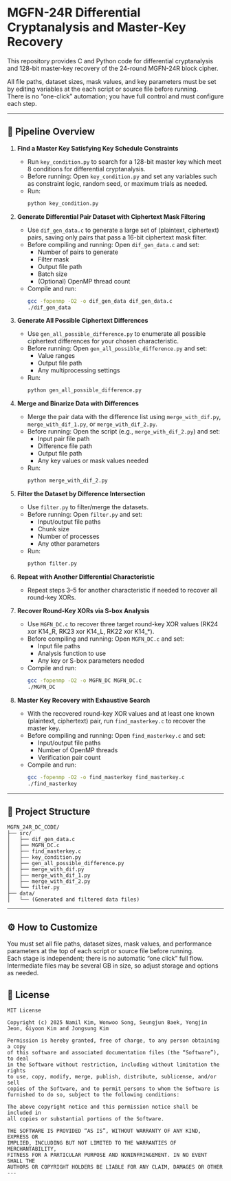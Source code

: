 # MGFN-24R Differential Cryptanalysis and Master-Key Recovery

This repository provides C and Python code for differential cryptanalysis and 128-bit master-key recovery of the 24-round MGFN-24R block cipher.

All file paths, dataset sizes, mask values, and key parameters must be set by editing variables at the  each script or source file before running.  
There is no “one-click” automation; you have full control and must configure each step.

---

## 🚦 Pipeline Overview

1. **Find a Master Key Satisfying Key Schedule Constraints**
   - Run `key_condition.py` to search for a 128-bit master key which meet 8 conditions for differential cryptanalysis.
   - Before running: Open `key_condition.py` and set any variables such as constraint logic, random seed, or maximum trials as needed.
   - Run:
     ```bash
     python key_condition.py
     ```

2. **Generate Differential Pair Dataset with Ciphertext Mask Filtering**
   - Use `dif_gen_data.c` to generate a large set of (plaintext, ciphertext) pairs, saving only pairs that pass a 16-bit ciphertext mask filter.
   - Before compiling and running: Open `dif_gen_data.c` and set:
     - Number of pairs to generate
     - Filter mask
     - Output file path
     - Batch size
     - (Optional) OpenMP thread count
   - Compile and run:
     ```bash
     gcc -fopenmp -O2 -o dif_gen_data dif_gen_data.c
     ./dif_gen_data
     ```

3. **Generate All Possible Ciphertext Differences**
   - Use `gen_all_possible_difference.py` to enumerate all possible ciphertext differences for your chosen characteristic.
   - Before running: Open `gen_all_possible_difference.py` and set:
     - Value ranges
     - Output file path
     - Any multiprocessing settings
   - Run:
     ```bash
     python gen_all_possible_difference.py
     ```

4. **Merge and Binarize Data with Differences**
   - Merge the pair data with the difference list using `merge_with_dif.py`, `merge_with_dif_1.py`, or `merge_with_dif_2.py`.
   - Before running: Open the script (e.g., `merge_with_dif_2.py`) and set:
     - Input pair file path
     - Difference file path
     - Output file path
     - Any key values or mask values needed
   - Run:
     ```bash
     python merge_with_dif_2.py
     ```

5. **Filter the Dataset by Difference Intersection**
   - Use `filter.py` to filter/merge the datasets.
   - Before running: Open `filter.py` and set:
     - Input/output file paths
     - Chunk size
     - Number of processes
     - Any other parameters
   - Run:
     ```bash
     python filter.py
     ```

6. **Repeat with Another Differential Characteristic**
   - Repeat steps 3–5 for another characteristic if needed to recover all round-key XORs.

7. **Recover Round-Key XORs via S-box Analysis**
   - Use `MGFN_DC.c` to recover three target round-key XOR values (RK24 xor K14_R, RK23 xor K14_L, RK22 xor K14_*).
   - Before compiling and running: Open `MGFN_DC.c` and set:
     - Input file paths
     - Analysis function to use
     - Any key or S-box parameters needed
   - Compile and run:
     ```bash
     gcc -fopenmp -O2 -o MGFN_DC MGFN_DC.c
     ./MGFN_DC
     ```

8. **Master Key Recovery with Exhaustive Search**
   - With the recovered round-key XOR values and at least one known (plaintext, ciphertext) pair, run `find_masterkey.c` to recover the master key.
   - Before compiling and running: Open `find_masterkey.c` and set:
     - Input/output file paths
     - Number of OpenMP threads
     - Verification pair count
   - Compile and run:
     ```bash
     gcc -fopenmp -O2 -o find_masterkey find_masterkey.c
     ./find_masterkey
     ```

---

## 📁 Project Structure

```text
MGFN_24R_DC_CODE/
├── src/
│   ├── dif_gen_data.c
│   ├── MGFN_DC.c
│   ├── find_masterkey.c
│   ├── key_condition.py
│   ├── gen_all_possible_difference.py
│   ├── merge_with_dif.py
│   ├── merge_with_dif_1.py
│   ├── merge_with_dif_2.py
│   └── filter.py
├── data/
│   └── (Generated and filtered data files)
 ```
---


## ⚙️ How to Customize

You must set all file paths, dataset sizes, mask values, and performance parameters at the top of each script or source file before running.  
Each stage is independent; there is no automatic “one click” full flow.
Intermediate files may be several GB in size, so adjust storage and options as needed.



## 📄 License

```
MIT License

Copyright (c) 2025 Namil Kim, Wonwoo Song, Seungjun Baek, Yongjin Jeon, Giyoon Kim and Jongsung Kim

Permission is hereby granted, free of charge, to any person obtaining a copy
of this software and associated documentation files (the “Software”), to deal
in the Software without restriction, including without limitation the rights
to use, copy, modify, merge, publish, distribute, sublicense, and/or sell
copies of the Software, and to permit persons to whom the Software is
furnished to do so, subject to the following conditions:

The above copyright notice and this permission notice shall be included in
all copies or substantial portions of the Software.

THE SOFTWARE IS PROVIDED “AS IS”, WITHOUT WARRANTY OF ANY KIND, EXPRESS OR
IMPLIED, INCLUDING BUT NOT LIMITED TO THE WARRANTIES OF MERCHANTABILITY,
FITNESS FOR A PARTICULAR PURPOSE AND NONINFRINGEMENT. IN NO EVENT SHALL THE
AUTHORS OR COPYRIGHT HOLDERS BE LIABLE FOR ANY CLAIM, DAMAGES OR OTHER
---


